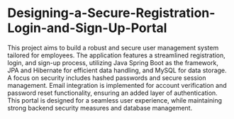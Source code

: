 # Designing-a-Secure-Registration-Login-and-Sign-Up-Portal

This project aims to build a robust and secure user management system tailored for employees. The application features a streamlined registration, login, and sign-up process, utilizing Java Spring Boot as the framework, JPA and Hibernate for efficient data handling, and MySQL for data storage. A focus on security includes hashed passwords and secure session management. Email integration is implemented for account verification and password reset functionality, ensuring an added layer of authentication. This portal is designed for a seamless user experience, while maintaining strong backend security measures and database management.

